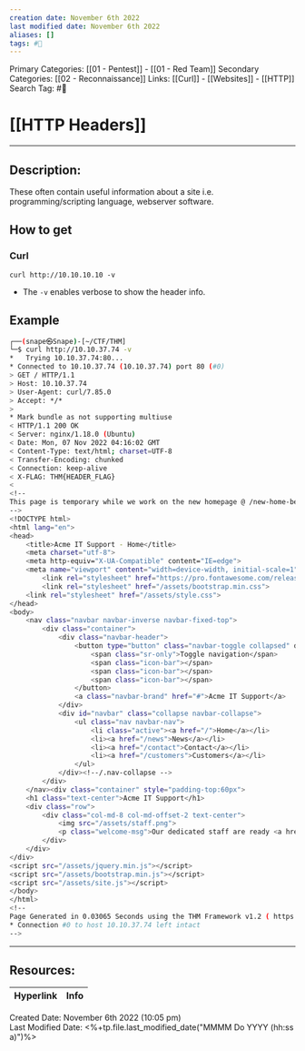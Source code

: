 ```yaml
---
creation date: November 6th 2022
last modified date: November 6th 2022
aliases: []
tags: #📕
---
```


Primary Categories: [[01 - Pentest]] - [[01 - Red Team]]
Secondary Categories:  [[02 - Reconnaissance]]
Links: [[Curl]] - [[Websites]] - [[HTTP]]
Search Tag: #📕  

# [[HTTP Headers]]  
___

## Description:  
These often contain useful information about a site i.e. programming/scripting language, webserver software.

## How to get
### Curl
`curl http://10.10.10.10 -v`
- The `-v` enables verbose to show the header info.

## Example
```bash
┌──(snape㉿Snape)-[~/CTF/THM]
└─$ curl http://10.10.37.74 -v
*   Trying 10.10.37.74:80...
* Connected to 10.10.37.74 (10.10.37.74) port 80 (#0)
> GET / HTTP/1.1
> Host: 10.10.37.74
> User-Agent: curl/7.85.0
> Accept: */*
> 
* Mark bundle as not supporting multiuse
< HTTP/1.1 200 OK
< Server: nginx/1.18.0 (Ubuntu)
< Date: Mon, 07 Nov 2022 04:16:02 GMT
< Content-Type: text/html; charset=UTF-8
< Transfer-Encoding: chunked
< Connection: keep-alive
< X-FLAG: THM{HEADER_FLAG}
< 
<!--
This page is temporary while we work on the new homepage @ /new-home-beta
-->
<!DOCTYPE html>
<html lang="en">
<head>
    <title>Acme IT Support - Home</title>
    <meta charset="utf-8">
    <meta http-equiv="X-UA-Compatible" content="IE=edge">
    <meta name="viewport" content="width=device-width, initial-scale=1">
        <link rel="stylesheet" href="https://pro.fontawesome.com/releases/v5.12.0/css/all.css" integrity="sha384-ekOryaXPbeCpWQNxMwSWVvQ0+1VrStoPJq54shlYhR8HzQgig1v5fas6YgOqLoKz" crossorigin="anonymous">
        <link rel="stylesheet" href="/assets/bootstrap.min.css">
    <link rel="stylesheet" href="/assets/style.css">
</head>
<body>
    <nav class="navbar navbar-inverse navbar-fixed-top">
        <div class="container">
            <div class="navbar-header">
                <button type="button" class="navbar-toggle collapsed" data-toggle="collapse" data-target="#navbar" aria-expanded="false" aria-controls="navbar">
                    <span class="sr-only">Toggle navigation</span>
                    <span class="icon-bar"></span>
                    <span class="icon-bar"></span>
                    <span class="icon-bar"></span>
                </button>
                <a class="navbar-brand" href="#">Acme IT Support</a>
            </div>
            <div id="navbar" class="collapse navbar-collapse">
                <ul class="nav navbar-nav">
                    <li class="active"><a href="/">Home</a></li>
                    <li><a href="/news">News</a></li>
                    <li><a href="/contact">Contact</a></li>
                    <li><a href="/customers">Customers</a></li>
                </ul>
            </div><!--/.nav-collapse -->
        </div>
    </nav><div class="container" style="padding-top:60px">
    <h1 class="text-center">Acme IT Support</h1>
    <div class="row">
        <div class="col-md-8 col-md-offset-2 text-center">
            <img src="/assets/staff.png">
            <p class="welcome-msg">Our dedicated staff are ready <a href="/secret-page">to</a> assist you with your IT problems.</p>
        </div>
    </div>
</div>
<script src="/assets/jquery.min.js"></script>
<script src="/assets/bootstrap.min.js"></script>
<script src="/assets/site.js"></script>
</body>
</html>
<!--
Page Generated in 0.03065 Seconds using the THM Framework v1.2 ( https://static-labs.tryhackme.cloud/sites/thm-web-framework )
* Connection #0 to host 10.10.37.74 left intact
-->                                                                          
```



___

## Resources:

| Hyperlink | Info |
| --------- | ---- |


Created Date: November 6th 2022 (10:05 pm)  
Last Modified Date: <%+tp.file.last_modified_date("MMMM Do YYYY (hh:ss a)")%>

